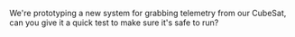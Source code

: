 We're prototyping a new system for grabbing telemetry from our CubeSat, can you give it a quick test to make sure it's safe to run?
